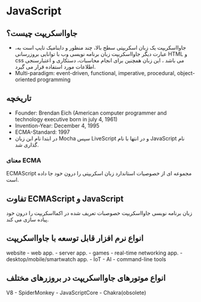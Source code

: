 # JavaScript

## جاوااسکریپت چیست؟

- ،جاوااسکریپت یک زبان اسکریپتی سطح بالا، چند منظور و داینامیک تایپ است
به عبارت دیگر جاوااسکریپت زبان برنامه نویسی وب با توانایی بروزرسانی HTML و css می باشد ، این زبان همچنین برای انجام محاسبات، دستکاری و اعتبارسنجی اطلاعات مورد استفاده قرار می گیرد.
- Multi-paradigm: event-driven, functional, imperative, procedural, object-oriented programming

## تاریخچه

- Founder: Brendan Eich (American computer programmer and technology executive born in july 4, 1961)
- Invention-Year: December 4, 1995
- ECMA-Standard: 1997
- در ابتدا نام ابن زبان Mocha سپس LiveScript و در انتها با نام JavaScript نام گذاری شد.

### معنای ECMA

ECMAScript مجموعه ای از خصوصیات استاندارد زبان اسکریپتی را درون خود جا داده است.

## تفاوت ECMAScript و JavaScript

زبان برنامه نوبسی جاوااسکریپت خصوصبات تعریف شده در اکمااسکریپت را درون خود پیاده سازی می کند.

## انواع نرم افزار قابل توسعه با جاوااسکریپت

website - web app. - server app. - games - real-time networking app. - desktop/mobile/smartwatch app. - IoT - AI - command-line tools

## انواع موتورهای جاوااسکریپت در بروزرهای مختلف

V8 - SpiderMonkey - JavaScriptCore - Chakra(obsolete)
